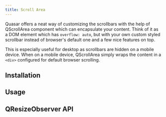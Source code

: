 ```yaml
---
title: Scroll Area
---
```


Quasar offers a neat way of customizing the scrollbars with the help of QScrollArea component which can encapsulate your content. Think of it as a DOM element which has `overflow: auto`, but with your own custom styled scrollbar instead of browser's default one and a few nice features on top.
<input type="hidden" data-fullpage-demo="scrolling/scroll-area">

This is especially useful for desktop as scrollbars are hidden on a mobile device. When on a mobile device, QScrollArea simply wraps the content in a `<div>` configured for default browser scrolling.

## Installation

<doc-installation components="QScrollArea" />

## Usage

<doc-example title="Basic" file="QScrollArea/Basic" />

<doc-example title="Styled" file="QScrollArea/Styled" />

<doc-example title="Delay" file="QScrollArea/Delay" />

<doc-example title="Scroll Position" file="QScrollArea/ScrollPosition" />

## QResizeObserver API

<doc-api file="QScrollArea" />
